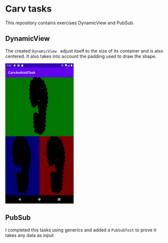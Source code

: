 # Carv tasks

This repository contains exercises DynamicView and PubSub.

## DynamicView

The created `DynamicView `  adjust itself to the size of its container and is also centered. It also takes into account the padding used to draw the shape.

![Screenshot of Dynamic View](pictures/dynamicview.png)

## PubSub

I completed this tasks using generics and added a `PubSubTest` to prove it takes any data as input
